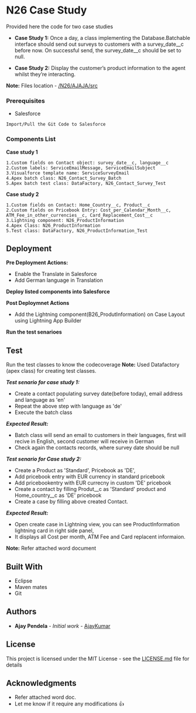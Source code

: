 # N26 Case Study

Provided here the code for two case studies
* **Case Study 1:**
Once a day, a class implementing the Database.Batchable interface should send out
surveys to customers with a survey_date__c before now. On successful send, the
survey_date__c should be set to null.

* **Case Study 2:**
Display the customer’s product information to the agent whilst they’re interacting.

**Note:** Files location - [/N26/AJAJA/src](https://github.com/ajaykumarpendela/N26/tree/master/AJAJA/src)

### Prerequisites

* Salesforce

```
Import/Pull the Git Code to Salesforce
```

### Components List

**Case study 1**

```
1.Custom fields on Contact object: survey_date__c, language__c
2.Custom labels: ServiceEmailMessage, ServiceEmailSubject
3.Visualforce template name: ServiceSurveyEmail
4.Apex batch class: N26_Contact_Survey_Batch
5.Apex batch test class: DataFactory, N26_Contact_Survey_Test

```

**Case study 2**

```
1.Custom fields on Contact: Home_Country__c, Product__c
2.Custom fields on Pricebook Entry: Cost_per_Calendar_Month__c, ATM_Fee_in_other_currencies__c, Card_Replacement_Cost__c
3.Lightning component: N26_ProductInformation
4.Apex Class: N26_ProductInformation
5.Test class: DataFactory, N26_ProductInformation_Test

```

## Deployment

**Pre Deployment Actions:**
- Enable the Translate in Salesforce
- Add German language in Translation

**Deploy listed components into Salesforce** 

**Post Deploymnet Actions**
- Add the Lightning component(B26_ProdutInformation) on Case Layout using Lightning App Builder  

**Run the test senarioes**

## Test

Run the test classes to know the codecoverage
**Note:** Used Datafactory (apex class) for creating test classes.

***Test senario for case study 1:***
* Create a contact populating survey date(before today), email address and language as 'en'
* Repeat the above step with language as 'de'
* Execute the batch class

***Expected Result:*** 
* Batch class will send an email to customers in their languages, first will recive in English, second customer will receive in German
* Check again the contacts records, where survey date should be null


***Test senario for Case study 2:***
* Create a Product as 'Standard', Pricebook as 'DE', 
* Add pricebook entry with EUR currency in standard pricebook
* Add pricebookentry with EUR currecny in custom 'DE' pricebook
* Create a contact by filling Produt__c as 'Standard' product and Home_country__c as 'DE' pricebook
* Create a case by filling above created Contact.

***Expected Result:*** 
* Open create case in Lightning view, you can see ProductInformation lightning card in right side panel, 
* It displays all Cost per month, ATM Fee and Card replacent informaion.

**Note:** Refer attached word document  

## Built With

* Eclipse
* Maven mates
* Git

## Authors

* **Ajay Pendela** - *Initial work* - [AjayKumar](https://github.com/ajaykumarpendela)

## License

This project is licensed under the MIT License - see the [LICENSE.md](LICENSE.md) file for details

## Acknowledgments

* Refer attached word doc.
* Let me know if it require any modifications :+1:
